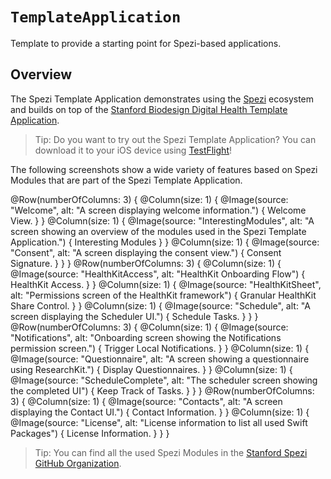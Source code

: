 # ``TemplateApplication``

<!--
#
# This source file is part of the Stanford Spezi Template Application open-source project
#
# SPDX-FileCopyrightText: 2023 Stanford University and the project authors (see CONTRIBUTORS.md)
#
# SPDX-License-Identifier: MIT
#       
-->

Template to provide a starting point for Spezi-based applications.

## Overview

The Spezi Template Application demonstrates using the [Spezi](https://github.com/StanfordSpezi/Spezi) ecosystem and builds on top of the [Stanford Biodesign Digital Health Template Application](https://github.com/StanfordBDHG/TemplateApplication).

> Tip: Do you want to try out the Spezi Template Application? You can download it to your iOS device using [TestFlight](https://testflight.apple.com/join/ipEezBY1)!

The following screenshots show a wide variety of features based on Spezi Modules that are part of the Spezi Template Application.

@Row(numberOfColumns: 3) {
    @Column(size: 1) {
        @Image(source: "Welcome", alt: "A screen displaying welcome information.") {
            Welcome View.
        }
    }
    @Column(size: 1) {
        @Image(source: "InterestingModules", alt: "A screen showing an overview of the modules used in the Spezi Template Application.") {
            Interesting Modules
        }
    }
    @Column(size: 1) {
        @Image(source: "Consent", alt: "A screen displaying the consent view.") {
            Consent Signature.
        }
    }
}
@Row(numberOfColumns: 3) {
    @Column(size: 1) {
        @Image(source: "HealthKitAccess", alt: "HealthKit Onboarding Flow") {
            HealthKit Access.
        }
    }
    @Column(size: 1) {
        @Image(source: "HealthKitSheet", alt: "Permissions screen of the HealthKit framework") {
            Granular HealthKit Share Control.
        }
    }
    @Column(size: 1) {
        @Image(source: "Schedule", alt: "A screen displaying the Scheduler UI.") {
            Schedule Tasks.
        }
    }
}
@Row(numberOfColumns: 3) {
    @Column(size: 1) {
        @Image(source: "Notifications", alt: "Onboarding screen showing the Notifications permission screen.") {
            Trigger Local Notifications.
        }
    }
    @Column(size: 1) {
        @Image(source: "Questionnaire", alt: "A screen showing a questionnaire using ResearchKit.") {
            Display Questionnaires.
        }
    }
    @Column(size: 1) {
        @Image(source: "ScheduleComplete", alt: "The scheduler screen showing the completed UI") {
            Keep Track of Tasks.
        }
    }
}
@Row(numberOfColumns: 3) {
    @Column(size: 1) {
        @Image(source: "Contacts", alt: "A screen displaying the Contact UI.") {
            Contact Information.
        }
    }
    @Column(size: 1) {
        @Image(source: "License", alt: "License information to list all used Swift Packages") {
            License Information.
        }
    }
}

> Tip: You can find all the used Spezi Modules in the [Stanford Spezi GitHub Organization](https://github.com/StanfordSpezi).
